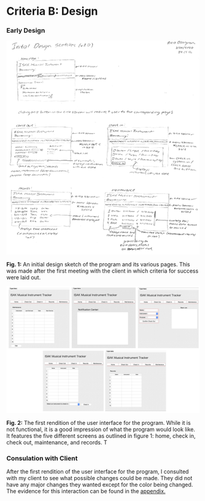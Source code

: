 Criteria B: Design
=======================

### Early Design

![InitialDesignSketch](initialDesignSketchv1.0.jpg)

**Fig. 1:** An initial design sketch of the program and its various pages. This was made after the first meeting with the client in which criteria for success were laid out. 

![firstUI](firstUI.png)

**Fig. 2:** The first rendition of the user interface for the program. While it is not functional, it is a good impression of what the program would look like. It features the five different screens as outlined in figure 1: home, check in, check out, maintenance, and records. T


### Consulation with Client

After the first rendition of the user interface for the program, I consulted with my client to see what possible changes could be made. They did not have any major changes they wanted except for the color being changed. The evidence for this interaction can be found in the [appendix.](https://github.com/rikiod/unit3/blob/master/appendix.md)
